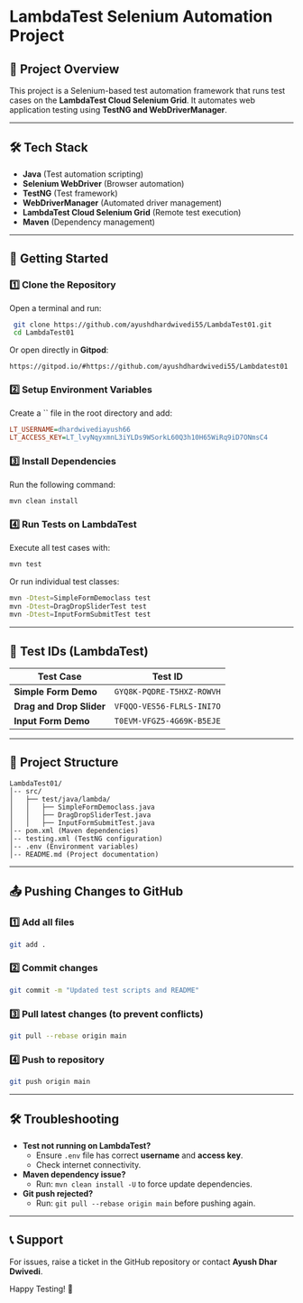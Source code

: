 # LambdaTest Selenium Automation Project

## 📌 Project Overview

This project is a Selenium-based test automation framework that runs test cases on the **LambdaTest Cloud Selenium Grid**. It automates web application testing using **TestNG and WebDriverManager**.

---

## 🛠️ Tech Stack

- **Java** (Test automation scripting)
- **Selenium WebDriver** (Browser automation)
- **TestNG** (Test framework)
- **WebDriverManager** (Automated driver management)
- **LambdaTest Cloud Selenium Grid** (Remote test execution)
- **Maven** (Dependency management)

---

## 🚀 Getting Started

### **1️⃣ Clone the Repository**

Open a terminal and run:

```sh
 git clone https://github.com/ayushdhardwivedi55/LambdaTest01.git
 cd LambdaTest01
```

Or open directly in **Gitpod**:

```
https://gitpod.io/#https://github.com/ayushdhardwivedi55/Lambdatest01
```

### **2️⃣ Setup Environment Variables**

Create a `` file in the root directory and add:

```ini
LT_USERNAME=dhardwivediayush66
LT_ACCESS_KEY=LT_lvyNqyxmnL3iYLDs9WSorkL60Q3h10H65WiRq9iD7ONmsC4
```

### **3️⃣ Install Dependencies**

Run the following command:

```sh
mvn clean install
```

### **4️⃣ Run Tests on LambdaTest**

Execute all test cases with:

```sh
mvn test
```

Or run individual test classes:

```sh
mvn -Dtest=SimpleFormDemoclass test
mvn -Dtest=DragDropSliderTest test
mvn -Dtest=InputFormSubmitTest test
```

---

## 🧪 Test IDs (LambdaTest)

| Test Case                | Test ID                   |
| ------------------------ | ------------------------- |
| **Simple Form Demo**     | `GYQ8K-PQDRE-T5HXZ-ROWVH` |
| **Drag and Drop Slider** | `VFQQO-VES56-FLRLS-INI7O` |
| **Input Form Demo**      | `T0EVM-VFGZ5-4G69K-B5EJE` |

---

## 📄 Project Structure

```
LambdaTest01/
│-- src/
│   ├── test/java/lambda/
│   │   ├── SimpleFormDemoclass.java
│   │   ├── DragDropSliderTest.java
│   │   ├── InputFormSubmitTest.java
│-- pom.xml (Maven dependencies)
│-- testing.xml (TestNG configuration)
│-- .env (Environment variables)
│-- README.md (Project documentation)
```

---

## 📤 Pushing Changes to GitHub

### **1️⃣ Add all files**

```sh
git add .
```

### **2️⃣ Commit changes**

```sh
git commit -m "Updated test scripts and README"
```

### **3️⃣ Pull latest changes (to prevent conflicts)**

```sh
git pull --rebase origin main
```

### **4️⃣ Push to repository**

```sh
git push origin main
```

---

## 🛠 Troubleshooting

- **Test not running on LambdaTest?**
  - Ensure `.env` file has correct **username** and **access key**.
  - Check internet connectivity.
- **Maven dependency issue?**
  - Run: `mvn clean install -U` to force update dependencies.
- **Git push rejected?**
  - Run: `git pull --rebase origin main` before pushing again.

---

## 📞 Support

For issues, raise a ticket in the GitHub repository or contact **Ayush Dhar Dwivedi**.

Happy Testing! 🎯

